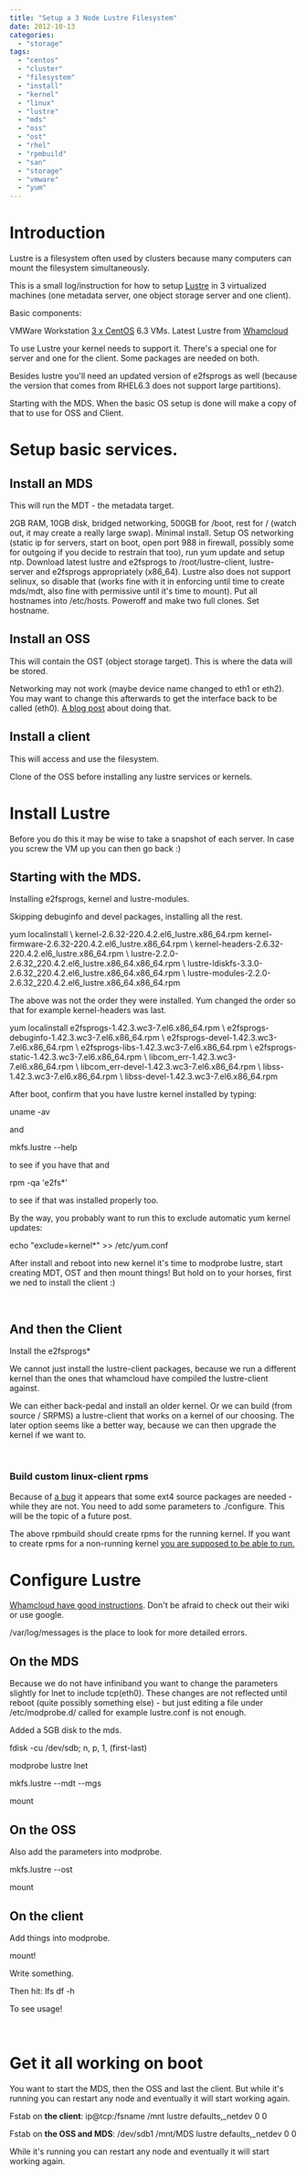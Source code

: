 ```yaml
---
title: "Setup a 3 Node Lustre Filesystem"
date: 2012-10-13
categories: 
  - "storage"
tags: 
  - "centos"
  - "cluster"
  - "filesystem"
  - "install"
  - "kernel"
  - "linux"
  - "lustre"
  - "mds"
  - "oss"
  - "ost"
  - "rhel"
  - "rpmbuild"
  - "san"
  - "storage"
  - "vmware"
  - "yum"
---
```


# Introduction

Lustre is a filesystem often used by clusters because many computers can mount the filesystem simultaneously.

This is a small log/instruction for how to setup [Lustre](http://wiki.whamcloud.com/display/PUB/Documentation "whamcloud wiki") in 3 virtualized machines (one metadata server, one object storage server and one client).

Basic components:

VMWare Workstation [3 x CentOS](http://www.nic.funet.fi "finnish mirror") 6.3 VMs. Latest Lustre from [Whamcloud](http://www.whamcloud.com/ "http://www.whamcloud.com/")

To use Lustre your kernel needs to support it. There's a special one for server and one for the client. Some packages are needed on both.

Besides lustre you'll need an updated version of e2fsprogs as well (because the version that comes from RHEL6.3 does not support large partitions).

Starting with the MDS. When the basic OS setup is done will make a copy of that to use for OSS and Client.

# Setup basic services.

## Install an MDS

This will run the MDT - the metadata target.

2GB RAM, 10GB disk, bridged networking, 500GB for /boot, rest for / (watch out, it may create a really large swap). Minimal install. Setup OS networking (static ip for servers, start on boot, open port 988 in firewall, possibly some for outgoing if you decide to restrain that too), run yum update and setup ntp. Download latest lustre and e2fsprogs to /root/lustre-client, lustre-server and e2fsprogs appropriately (x86\_64). Lustre also does not support selinux, so disable that (works fine with it in enforcing until time to create mds/mdt, also fine with permissive until it's time to mount). Put all hostnames into /etc/hosts. Poweroff and make two full clones. Set hostname.

## Install an OSS

This will contain the OST (object storage target). This is where the data will be stored.

Networking may not work (maybe device name changed to eth1 or eth2). You may want to change this afterwards to get the interface back to be called (eth0). [A blog post](http://www.banym.de/linux/centos/change-network-device-name-from-eth1-back-to-eth0) about doing that.

## Install a client

This will access and use the filesystem.

Clone of the OSS before installing any lustre services or kernels.

# Install Lustre

Before you do this it may be wise to take a snapshot of each server. In case you screw the VM up you can then go back :)

## Starting with the MDS.

Installing e2fsprogs, kernel and lustre-modules.

Skipping debuginfo and devel packages, installing all the rest.

yum localinstall \\ 
kernel-2.6.32-220.4.2.el6\_lustre.x86\_64.rpm kernel-firmware-2.6.32-220.4.2.el6\_lustre.x86\_64.rpm \\
kernel-headers-2.6.32-220.4.2.el6\_lustre.x86\_64.rpm \\
lustre-2.2.0-2.6.32\_220.4.2.el6\_lustre.x86\_64.x86\_64.rpm \\ 
lustre-ldiskfs-3.3.0-2.6.32\_220.4.2.el6\_lustre.x86\_64.x86\_64.rpm \\
lustre-modules-2.2.0-2.6.32\_220.4.2.el6\_lustre.x86\_64.x86\_64.rpm

The above was not the order they were installed. Yum changed the order so that for example kernel-headers was last.

yum localinstall e2fsprogs-1.42.3.wc3-7.el6.x86\_64.rpm \\
e2fsprogs-debuginfo-1.42.3.wc3-7.el6.x86\_64.rpm \\
e2fsprogs-devel-1.42.3.wc3-7.el6.x86\_64.rpm \\
e2fsprogs-libs-1.42.3.wc3-7.el6.x86\_64.rpm \\
e2fsprogs-static-1.42.3.wc3-7.el6.x86\_64.rpm \\
libcom\_err-1.42.3.wc3-7.el6.x86\_64.rpm \\
libcom\_err-devel-1.42.3.wc3-7.el6.x86\_64.rpm \\
libss-1.42.3.wc3-7.el6.x86\_64.rpm \\
libss-devel-1.42.3.wc3-7.el6.x86\_64.rpm

After boot, confirm that you have lustre kernel installed by typing:

uname -av

and

mkfs.lustre --help

to see if you have that and

rpm -qa 'e2fs\*'

to see if that was installed properly too.

By the way, you probably want to run this to exclude automatic yum kernel updates:

echo "exclude=kernel\*" >> /etc/yum.conf

After install and reboot into new kernel it's time to modprobe lustre, start creating MDT, OST and then mount things! But hold on to your horses, first we ned to install the client :)

 

## And then the Client

Install the e2fsprogs\*

We cannot just install the lustre-client packages, because we run a different kernel than the ones that whamcloud have compiled the lustre-client against.

We can either back-pedal and install an older kernel. Or we can build (from source / SRPMS) a lustre-client that works on a kernel of our choosing. The later option seems like a better way, because we can then upgrade the kernel if we want to.

 

### Build custom linux-client rpms

Because of [a bug](http://jira.whamcloud.com/browse/LU-1868) it appears that some ext4 source packages are needed - while they are not. You need to add some parameters to ./configure. This will be the topic of a future post.

The above rpmbuild should create rpms for the running kernel. If you want to create rpms for a non-running kernel [you are supposed to be able to run.](http://wiki.whamcloud.com/display/PUB/Rebuilding+the+Lustre-client+rpms+for+a+new+kernel "whamcloud wiki")

# Configure Lustre

[Whamcloud have good instructions](http://wiki.whamcloud.com/display/PUB/Create+and+Mount+a+Lustre+Filesystem). Don't be afraid to check out their wiki or use google.

/var/log/messages is the place to look for more detailed errors.

## On the MDS

Because we do not have infiniband you want to change the parameters slightly for lnet to include tcp(eth0). These changes are not reflected until reboot (quite possibly something else) - but just editing a file under /etc/modprobe.d/ called for example lustre.conf is not enough.

Added a 5GB disk to the mds.

fdisk -cu /dev/sdb; n, p, 1, (first-last)

modprobe lustre lnet

mkfs.lustre --mdt --mgs

mount

## On the OSS

Also add the parameters into modprobe.

mkfs.lustre --ost

mount

## On the client

Add things into modprobe.

mount!

Write something.

Then hit: lfs df -h

To see usage!

 

# Get it all working on boot

You want to start the MDS, then the OSS and last the client. But while it's running you can restart any node and eventually it will start working again.

Fstab on **the client**: ip@tcp:/fsname /mnt lustre defaults,\_netdev 0 0

Fstab on **the OSS and MDS**: /dev/sdb1 /mnt/MDS lustre defaults,\_netdev 0 0

While it's running you can restart any node and eventually it will start working again.
